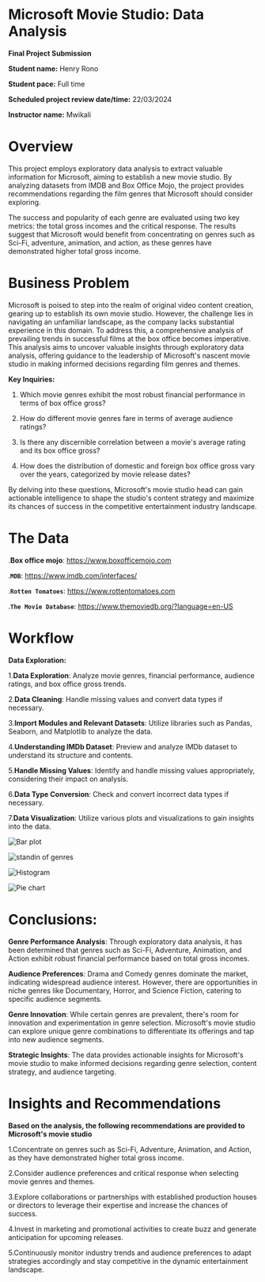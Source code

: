 # Microsoft Movie Studio: Data Analysis

**Final Project Submission**

**Student name:** Henry Rono
    
**Student pace:** Full time
    
**Scheduled project review date/time:** 22/03/2024
    
**Instructor name:** Mwikali

# Overview

This project employs exploratory data analysis to extract valuable information for Microsoft, aiming to establish a new movie studio. By analyzing datasets from IMDB and Box Office Mojo, the project provides recommendations regarding the film genres that Microsoft should consider exploring.

The success and popularity of each genre are evaluated using two key metrics: the total gross incomes and the critical response. The results suggest that Microsoft would benefit from concentrating on genres such as Sci-Fi, adventure, animation, and action, as these genres have demonstrated higher total gross income.

# Business Problem

Microsoft is poised to step into the realm of original video content creation, gearing up to establish its own movie studio. However, the challenge lies in navigating an unfamiliar landscape, as the company lacks substantial experience in this domain. To address this, a comprehensive analysis of prevailing trends in successful films at the box office becomes imperative. This analysis aims to uncover valuable insights through exploratory data analysis, offering guidance to the leadership of Microsoft's nascent movie studio in making informed decisions regarding film genres and themes.

**Key Inquiries:**
    
1. Which movie genres exhibit the most robust financial performance in terms of box office gross?

2. How do different movie genres fare in terms of average audience ratings?

3. Is there any discernible correlation between a movie's average rating and its box office gross?

4. How does the distribution of domestic and foreign box office gross vary over the years, categorized by movie release dates?

By delving into these questions, Microsoft's movie studio head can gain actionable intelligence to shape the studio's content strategy and maximize its chances of success in the competitive entertainment industry landscape.
    

# The Data

.**Box office mojo**: https://www.boxofficemojo.com

.**`MDB`**: https://www.imdb.com/interfaces/

.**`Rotten Tomatoes`**: https://www.rottentomatoes.com

.**`The Movie Database`**: https://www.themoviedb.org/?language=en-US

# Workflow

**Data Exploration:**
    
1.**Data Exploration**: Analyze movie genres, financial performance, audience ratings, and box office gross trends.
    
2.**Data Cleaning**: Handle missing values and convert data types if necessary.
    
3.**Import Modules and Relevant Datasets**: Utilize libraries such as Pandas, Seaborn, and Matplotlib to analyze the data.
    
4.**Understanding IMDb Dataset**: Preview and analyze IMDb dataset to understand its structure and contents.
    
5.**Handle Missing Values**: Identify and handle missing values appropriately, considering their impact on analysis.
    
6.**Data Type Conversion**: Check and convert incorrect data types if necessary.
    
7.**Data Visualization**: Utilize various plots and visualizations to gain insights into the data.
    
![Bar plot](https://github.com/RonoHenry/Phase-1-Project-/assets/162313477/8e66440e-e9f6-4158-a7ba-174fad096aec)

![standin of genres](https://github.com/RonoHenry/Phase-1-Project-/assets/162313477/93c7bc09-ebd9-4fb7-8c19-64c1421ea69d)

![Histogram](https://github.com/RonoHenry/Phase-1-Project-/assets/162313477/127246b4-f5bf-45f6-bbfc-513b1607df41)

![Pie chart](https://github.com/RonoHenry/Phase-1-Project-/assets/162313477/71c770da-78a1-402e-b25c-61eeb05ed91e)

# Conclusions:
**Genre Performance Analysis**: Through exploratory data analysis, it has been determined that genres such as Sci-Fi, Adventure, Animation, and Action exhibit robust financial performance based on total gross incomes.

**Audience Preferences**: Drama and Comedy genres dominate the market, indicating widespread audience interest. However, there are opportunities in niche genres like Documentary, Horror, and Science Fiction, catering to specific audience segments.

**Genre Innovation**: While certain genres are prevalent, there's room for innovation and experimentation in genre selection. Microsoft's movie studio can explore unique genre combinations to differentiate its offerings and tap into new audience segments.

**Strategic Insights**: The data provides actionable insights for Microsoft's movie studio to make informed decisions regarding genre selection, content strategy, and audience targeting.


# Insights and Recommendations


**Based on the analysis, the following recommendations are provided to Microsoft's movie studio**

1.Concentrate on genres such as Sci-Fi, Adventure, Animation, and Action, as they have demonstrated higher total gross income.

2.Consider audience preferences and critical response when selecting movie genres and themes.

3.Explore collaborations or partnerships with established production houses or directors to leverage their expertise and increase the chances of success.

4.Invest in marketing and promotional activities to create buzz and generate anticipation for upcoming releases.

5.Continuously monitor industry trends and audience preferences to adapt strategies accordingly and stay competitive in the dynamic entertainment landscape.
